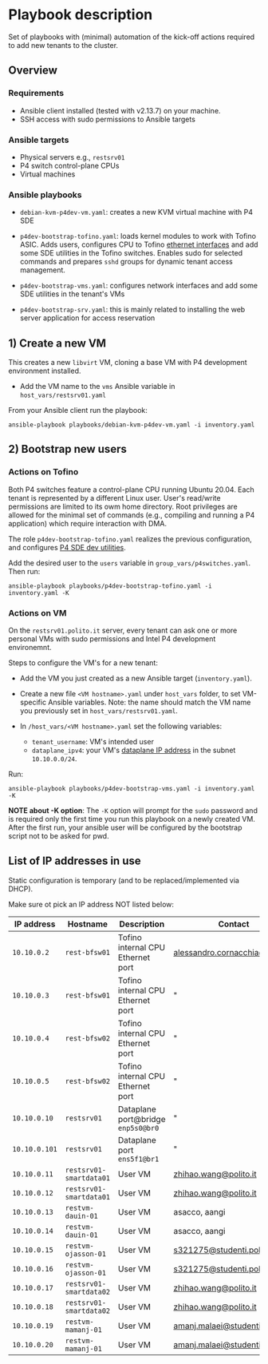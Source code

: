 # Playbook description

Set of playbooks with (minimal) automation of the kick-off actions required to add new tenants to the cluster.

## Overview

### Requirements

* Ansible client installed (tested with v2.13.7) on your machine.
* SSH access with sudo permissions to Ansible targets

### Ansible targets

* Physical servers e.g., `restsrv01`
* P4 switch control-plane CPUs
* Virtual machines

### Ansible playbooks

* `debian-kvm-p4dev-vm.yaml`: creates a new KVM virtual machine with P4 SDE
<!-- * `adduser-interactive.yaml`: adds a single user to the target (interactive prompt). -->
* `p4dev-bootstrap-tofino.yaml`: loads kernel modules to work with Tofino ASIC. Adds users, configures CPU to Tofino [ethernet interfaces](../README.md#vm-installation-with-ansible-playbooks) and add some SDE utilities in the Tofino switches. Enables sudo for selected commands and prepares `sshd` groups for dynamic tenant access management.

* `p4dev-bootstrap-vms.yaml`: configures network interfaces and add some SDE utilities in the tenant's VMs

* `p4dev-bootstrap-srv.yaml`: this is mainly related to installing the web server application for access reservation

## 1) Create a new VM

This creates a new `libvirt` VM, cloning a base VM with P4 development environment installed.
* Add the VM name to the `vms` Ansible variable in `host_vars/restsrv01.yaml`

From your Ansible client run the playbook:
```
ansible-playbook playbooks/debian-kvm-p4dev-vm.yaml -i inventory.yaml
```

## 2) Bootstrap new users

### Actions on Tofino

Both P4 switches feature a control-plane CPU running Ubuntu 20.04. Each tenant is represented by a different Linux user. User's read/write permissions are limited to its owm home directory. Root privileges are allowed for the minimal set of commands (e.g., compiling and running a P4 application) which require interaction with DMA.

The role `p4dev-bootstrap-tofino.yaml` realizes the previous configuration, and configures [P4 SDE dev utilities](../README.md#p4-development-environment-and-utilities).

Add the desired user to the `users` variable in `group_vars/p4switches.yaml`. Then run:

```
ansible-playbook playbooks/p4dev-bootstrap-tofino.yaml -i inventory.yaml -K
```

### Actions on VM
On the `restsrv01.polito.it` server, every tenant can ask one or more personal VMs with sudo permissions and Intel P4 development environemnt.

Steps to configure the VM's for a new tenant:

* Add the VM you just created as a new Ansible target (`inventory.yaml`). 

* Create a new file `<VM hostname>.yaml` under `host_vars` folder, to set VM-specific Ansible variables. Note: the name should match the VM name you previously set in `host_vars/restsrv01.yaml`.

* In `/host_vars/<VM hostname>.yaml` set the following variables:
    - `tenant_username`: VM's intended user
    - `dataplane_ipv4`: your VM's [dataplane IP address](#list-of-ip-addresses-in-use) in the subnet `10.10.0.0/24`.


Run:

```
ansible-playbook playbooks/p4dev-bootstrap-vms.yaml -i inventory.yaml -K
```

**NOTE about -K option**: The `-K` option will prompt for the `sudo` password and is required only the first time you run this playbook on a newly created VM. After the first run, your ansible user will be configured by the bootstrap script not to be asked for pwd.


## List of IP addresses in use
Static configuration is temporary (and to be replaced/implemented via DHCP). 

Make sure ot pick an IP address NOT listed below:

| IP address | Hostname | Description | Contact |
| --- | --- | --- | --- |
| `10.10.0.2` | `rest-bfsw01` | Tofino internal CPU Ethernet port | alessandro.cornacchia@polito.it
| `10.10.0.3` | `rest-bfsw01` | Tofino internal CPU Ethernet port | "
| `10.10.0.4` | `rest-bfsw02` | Tofino internal CPU Ethernet port | "
| `10.10.0.5` | `rest-bfsw02` | Tofino internal CPU Ethernet port | "
| `10.10.0.10` | `restsrv01` | Dataplane port@bridge `enp5s0@br0` | "
| `10.10.0.101` | `restsrv01` | Dataplane port `ens5f1@br1` | "
| `10.10.0.11` | `restsrv01-smartdata01` | User VM | zhihao.wang@polito.it
| `10.10.0.12` | `restsrv01-smartdata01` | User VM | zhihao.wang@polito.it
| `10.10.0.13` | `restvm-dauin-01` | User VM | asacco, aangi
| `10.10.0.14` | `restvm-dauin-01` | User VM | asacco, aangi
| `10.10.0.15` | `restvm-ojasson-01` | User VM | s321275@studenti.polito.it
| `10.10.0.16` | `restvm-ojasson-01` | User VM | s321275@studenti.polito.it
| `10.10.0.17` | `restsrv01-smartdata02` | User VM | zhihao.wang@polito.it
| `10.10.0.18` | `restsrv01-smartdata02` | User VM | zhihao.wang@polito.it
| `10.10.0.19` | `restvm-mamanj-01` | User VM | amanj.malaei@studenti.polito.it
| `10.10.0.20` | `restvm-mamanj-01` | User VM | amanj.malaei@studenti.polito.it

